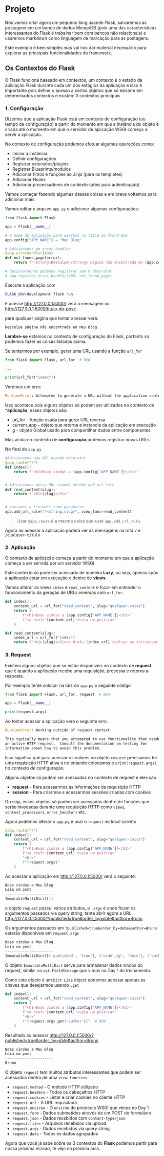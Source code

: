 # Projeto

Nós vamos criar agora um pequeno blog usando Flask, salvaremos as postagens em um banco de dados MongoDB (pois uma das caracteristicas interessantes do Flask é trabalhar bem com bancos não relacionais) e usaremos markdown como linguagem de marcação para as postagens.

Este exemplo é bem simples mas vai nos dar material necessário para explorar as principais funcionalidades do framework.


## Os Contextos do Flask

O Flask funciona baseado em contextos, um contexto é o estado da aplicação Flask durante cada um dos estágios da aplicação e isso é importante pois define o acesso a certos objetos que só existem em determinados contextos e existem 3 contextos principais.

### 1. Configuração

Dizemos que a aplicação Flask está em contexto de configuração (ou tempo de configuração) a partir do momento em que a instância do objeto é criada até o momento em que o servidor de aplicação WSGI começa a servir a aplicação.

No contexto de configuração podemos efetuar algumas operações como:

- Iniciar a instância
- Definir configurações
- Registrar extensões/plugins
- Registrar Blueprints/modulos
- Adicionar filtros e funções ao Jinja (para os templates)
- Adicionar Hooks
- Adicionar processadores de contexto (uteis para autenticação)

Vamos começar fazendo algumas dessas coisas e em breve voltamos para adicionar mais.

Vamos editar o arquivo `app.py` e adicionar algumas configurações:

```python
from flask import Flask

app = Flask(__name__)

# O nome da aplicação para usarmos no title do front-end
app.config["APP_NAME"] = "Meu Blog"

# Adicionamos um error handler
@app.errorhandler(404)
def not_found_page(error):
    return f"<strong>Desculpe</strong> página não encontrada em {app.config['APP_NAME']}"

# Opcionalmente podemos registrar sem o decorator
# app.register_error_handler(404, not_found_page)
```

Execute a aplicação com

```bash
FLASK_ENV=development flask run
```

E acesse http://127.0.0.1:5000/ verá a mensagem ou http://127.0.0.1:5000/titulo-do-post:

para qualquer página que tentar acessar verá:

```text
Desculpe página não encontrada em Meu Blog
```

**Lembre-se** estamos no contexto de configuração do Flask, portanto só podemos fazer as coisas listadas acima.

Se tentarmos por exemplo, gerar uma URL usando a função `url_for`

```python
from flask import Flask, url_for  # NEW

...

print(url_for("index"))

```

Veremos um erro:

```python
RuntimeError: Attempted to generate a URL without the application context being pushed. This has to be executed when application context is available.
```

Isso acontece pois alguns objetos só podem ser utilizados no contexto de ***aplicação**, esses objetos são: 

- url_for - função usada para gerar URL reversa
- current_app - objeto que retorna a instancia da aplicação em execução
- g - objeto Global usado para compartilhar dados entre componentes


Mas ainda no contexto de **configuração** podemos registrar novas URLs.


No final do `app.py`

```python
#Adicionamos uma URL usando decorator
@app.route("/")
def index():
    return f"<h1>Boas vindas a {app.config['APP_NAME']}</h1>"


# Adicionamos outra URL usando método add_url_rule
def read_content(slug):
    return f"<h1>{slug}</h1>"


# passamos a **view** como parametro
app.add_url_rule("/<string:slug>", view_func=read_content)
```

> Usar `@app.route` é a mesma coisa que usar `app.add_url_rule`.

Agora ao acessar a aplicação poderá ver as mensagens na rota `/` e `/qualquer-titulo`

### 2. Aplicação

O contexto de aplicação começa a partir do momento em que a aplicação começa a ser servida por um servidor WSGI.

Este contexto só pode ser acessado de maneira **Lazy**, ou seja, apenas após a aplicação estar em execução e dentro de **views**.

Vamos alterar as views `index` e `read_content` e focar em entender o funcionamento da geração de URLs reversas com `url_for`.

```python
def index():
    content_url = url_for("read_content", slug="qualquer-coisa")
    return (
        f"<h1>Boas vindas a {app.config['APP_NAME']}</h1>"
        f"<a href='{content_url}'>Leia um post</a>"
    )

def read_content(slug):
    index_url = url_for("index")
    return f"<h1>{slug}</h1><a href='{index_url}'>Voltar ao inicio</a>"
```


### 3. Request

Existem alguns objetos que só estão disponíveis no contexto de **request** que é quando a aplicação recebe uma requisição, processa e retorna a resposta.

Por exemplo tente colocar na raiz do `app.py` o seguinte código

```python
from flask import Flask, url_for, request  # NEW

app = Flask(__name__)

print(request.args)
```

Ao tentar acessar a aplicação verá o seguinte erro:

```python
RuntimeError: Working outside of request context.

This typically means that you attempted to use functionality that needed
an active HTTP request.  Consult the documentation on testing for
information about how to avoid this problem.
```

Isso significa que para acessar os valores no objeto `request` precisamos ter uma requisição HTTP ativa e no entando colocamos
o `print(request.args)` no contexto de configuração.

Alguns objetos só podem ser acessados no contexto de request e eles são:

- **request** - Para acessarmos as informações da requisição HTTP
- **session** - Para criarmos e acessarmos sessões criadas com cookies


Ou seja, esses objetos só podem ser acessados dentro de funções que serão invocadas durante uma requisição HTTP como `views`, `context_processors`, `error_handlers` etc.


Agora podemos alterar o `app.py` e usar o `request` no local correto.


```python
@app.route("/")
def index():
    content_url = url_for("read_content", slug="qualquer-coisa")
    return (
        f"<h1>Boas vindas a {app.config['APP_NAME']}</h1>"
        f"<a href='{content_url}'>Leia um post</a>"
        "<hr>"
        f"{request.args}"
    )
```

Ao acessar a aplicação em http://127.0.0.1:5000/ verá o seguinte:

```python
Boas vindas a Meu Blog
Leia um post
----------------------
ImmutableMultiDict([])
```

o objeto `request` possui vários atributos, o `.args` é onde ficam os argumentos passados via query string, tente abrir agora a URL http://127.0.0.1:5000/?published=true&order_by=date&author=Bruno

Os argumentos passados em `?published=true&order_by=date&author=Bruno` estarão disponíveis em `request.args`

```python
Boas vindas a Meu Blog
Leia um post
----------------------
ImmutableMultiDict([('published', 'true'), ('order_by', 'date'), ('author', 'Bruno')])
```

O objeto `ImmutableMultiDict` serve para armazenar dados vindos do request, similar so `cgi.FieldStorage` que vimos no Day 1 do treinamento.

Como este objeto é um `Dict Like` object podemos acessar apenas as chaves que desejarmos usando `.get`

```python
def index():
    content_url = url_for("read_content", slug="qualquer-coisa")
    return (
        f"<h1>Boas vindas a {app.config['APP_NAME']}</h1>"
        f"<a href='{content_url}'>Leia um post</a>"
        "<hr>"
        f"{request.args.get('author')}"  # NEW
    )
```

Resultado ao acessar http://127.0.0.1:5000/?published=true&order_by=date&author=Bruno

```python
Boas vindas a Meu Blog
Leia um post
----------------------
Bruno
```

O objeto `request` tem muitos atributos interessantes que podem ser acessados dentro de uma `view function`

- `request.method` - O método HTTP utilizado 
- `request.headers` - Todos os cabeçalhos HTTP
- `request.cookies` - Listar e criar cookies no cliente HTTP
- `request.url` - A URL requisitada
- `request.environ` - O `environ` do protocolo WSGI que vimos no Day 1
- `request.form` - Dados submetidos através de um POST de formulário
- `request.json` - Dados recebidos com `content-type/json`
- `request.files` - Arquivos recebidos via upload
- `request.args` - Dados recebidos via query string
- `request.data` - Todos os dados agrupados


Agora que você já sabe sobre os 3 contextos do **Flask** podemos partir para nossa próxima missão, te vejo na próxima aula.

